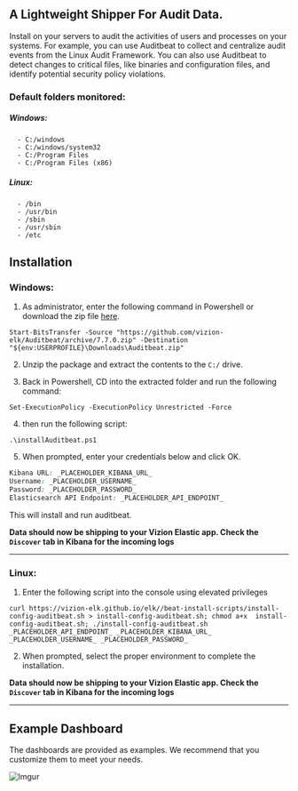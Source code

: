 ## A Lightweight Shipper For Audit Data.

Install on your servers to audit the activities of users and processes on your systems. For example, you can use Auditbeat to collect and centralize audit events from the Linux Audit Framework. You can also use Auditbeat to detect changes to critical files, like binaries and configuration files, and identify potential security policy violations.

### Default folders monitored:

##### Windows: 

```
  - C:/windows
  - C:/windows/system32
  - C:/Program Files
  - C:/Program Files (x86)
```

##### Linux:

```
  - /bin
  - /usr/bin
  - /sbin
  - /usr/sbin
  - /etc
```


## Installation

### Windows:

1) As administrator, enter the following command in Powershell or download the zip file [here](https://github.com/vizion-elk/Auditbeat/archive/7.7.0.zip).

```
Start-BitsTransfer -Source "https://github.com/vizion-elk/Auditbeat/archive/7.7.0.zip" -Destination "${env:USERPROFILE}\Downloads\Auditbeat.zip"
```

2) Unzip the package and extract the contents to the `C:/` drive.

3) Back in Powershell, CD into the extracted folder and run the following command:

```
Set-ExecutionPolicy -ExecutionPolicy Unrestricted -Force
```

4) then run the following script:

```
.\installAuditbeat.ps1
```

5) When prompted, enter your credentials below and click OK.

```css
Kibana URL: _PLACEHOLDER_KIBANA_URL_
Username: _PLACEHOLDER_USERNAME_
Password: _PLACEHOLDER_PASSWORD_
Elasticsearch API Endpoint: _PLACEHOLDER_API_ENDPOINT_
```

This will install and run auditbeat.

**Data should now be shipping to your Vizion Elastic app. Check the ```Discover``` tab in Kibana for the incoming logs**

<hr>

### Linux:

1) Enter the following script into the console using elevated privileges

```Linux
curl https://vizion-elk.github.io/elk//beat-install-scripts/install-config-auditbeat.sh > install-config-auditbeat.sh; chmod a+x  install-config-auditbeat.sh; ./install-config-auditbeat.sh _PLACEHOLDER_API_ENDPOINT_ _PLACEHOLDER_KIBANA_URL_ _PLACEHOLDER_USERNAME_ _PLACEHOLDER_PASSWORD_
```

2) When prompted, select the proper environment to complete the installation.

**Data should now be shipping to your Vizion Elastic app. Check the ```Discover``` tab in Kibana for the incoming logs**

<hr>

## Example Dashboard

The dashboards are provided as examples. We recommend that you customize them to meet your needs.

![Imgur](https://imgur.com/WJrEPuq.jpg)



